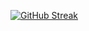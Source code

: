 [![GitHub Streak](https://github-readme-streak-stats.herokuapp.com?user=tejaskarade100)](https://git.io/streak-stats)
